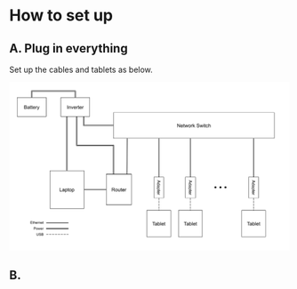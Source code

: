 # How to set up 

## A. Plug in everything

Set up the cables and tablets as below.

![Scouting cable layout](setup.png)

## B. 

